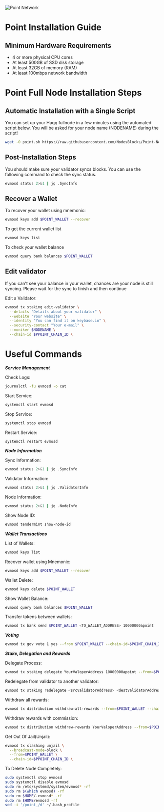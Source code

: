 ![Point Network](https://i.imgur.com/vmGE1rj.png)

# Point Installation Guide

## Minimum Hardware Requirements

- 4 or more physical CPU cores
- At least 500GB of SSD disk storage
- At least 32GB of memory (RAM)
- At least 100mbps network bandwidth

# Point Full Node Installation Steps

## Automatic Installation with a Single Script

You can set up your Haqq fullnode in a few minutes using the automated script below. You will be asked for your node name (NODENAME) during the script!

```bash
wget -O point.sh https://raw.githubusercontent.com/NodesBlocks/Point-Network/main/point && chmod +x point.sh && ./point.sh
```
## Post-Installation Steps

You should make sure your validator syncs blocks. You can use the following command to check the sync status.
```bash
evmosd status 2>&1 | jq .SyncInfo
```
## Recover a Wallet

To recover your wallet using mnemonic:
```bash
evmosd keys add $POINT_WALLET --recover
```
To get the current wallet list
```bash
evmosd keys list
```
To check your wallet balance
```bash
evmosd query bank balances $POINT_WALLET
```
## Edit validator

If you can't see your balance in your wallet, chances are your node is still syncing. Please wait for the sync to finish and then continue

Edit a Validator:
```bash
evmosd tx staking edit-validator \
  --details "Details about your validator" \
  --website "Your website" \
  --identity "You can find it on keybase.io" \
  --security-contact "Your e-mail" \
  --moniker $NODENAME \
  --chain-id $PPOINT_CHAIN_ID \
```
# Useful Commands

***Service Management***

Check Logs:
```bash
journalctl -fu evmosd -o cat
```
Start Service:
```bash
systemctl start evmosd
```
Stop Service:
```bash
systemctl stop evmosd
```
Restart Service:
```bash
systemctl restart evmosd
```
***Node Information***

Sync Information:
```bash
evmosd status 2>&1 | jq .SyncInfo
```
Validator Information:
```bash
evmosd status 2>&1 | jq .ValidatorInfo
```
Node Information:
```bash
evmosd status 2>&1 | jq .NodeInfo
```
Show Node ID:
```bash
evmosd tendermint show-node-id
```
***Wallet Transactions***

List of Wallets:
```bash
evmosd keys list
```
Recover wallet using Mnemonic:
```bash
evmosd keys add $POINT_WALLET --recover
```
Wallet Delete:
```bash
evmosd keys delete $POINT_WALLET
```
Show Wallet Balance:
```bash
evmosd query bank balances $POINT_WALLET
```
Transfer tokens between wallets:
```bash
evmosd tx bank send $POINT_WALLET <TO_WALLET_ADDRESS> 10000000apoint
```
***Voting***
```bash
evmosd tx gov vote 1 yes --from $POINT_WALLET --chain-id=$POINT_CHAIN_ID
```
***Stake, Delegation and Rewards***

Delegate Process:
```bash
evmosd tx staking delegate YourValoperAddress 10000000apoint --from=$POINT_WALLET --chain-id=$POINT_CHAIN_ID --gas=auto --fees 250apoint
```
Redelegate from validator to another validator:
```bash
evmosd tx staking redelegate <srcValidatorAddress> <destValidatorAddress> 10000000apoint --from=$POINT_WALLET --chain-id=$POINT_CHAIN_ID --gas=auto --fees 250apoint
```
Withdraw all rewards:
```bash
evmosd tx distribution withdraw-all-rewards --from=$POINT_WALLET --chain-id=$POINT_CHAIN_ID --gas=auto --fees 250apoint
```
Withdraw rewards with commission:
```bash
evmosd tx distribution withdraw-rewards YourValoperAddress --from=$POINT_WALLET --commission --chain-id=$PPOINT_CHAIN_ID
```
Get Out Of Jail(Unjail):
```bash
evmosd tx slashing unjail \
  --broadcast-mode=block \
  --from=$POINT_WALLET \
  --chain-id=$PPOINT_CHAIN_ID \
```
To Delete Node Completely:
```bash
sudo systemctl stop evmosd
sudo systemctl disable evmosd
sudo rm /etc/systemd/system/evmosd* -rf
sudo rm $(which evmosd) -rf
sudo rm $HOME/.evmosd* -rf
sudo rm $HOME/evmosd -rf
sed -i '/point_/d' ~/.bash_profile
```
